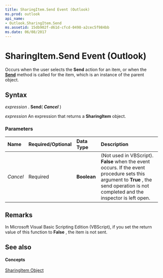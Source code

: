 ```yaml
---
title: SharingItem.Send Event (Outlook)
ms.prod: outlook
api_name:
- Outlook.SharingItem.Send
ms.assetid: 15db902f-d61d-cfcd-0498-a2cec5f984bb
ms.date: 06/08/2017
---
```



# SharingItem.Send Event (Outlook)

Occurs when the user selects the  **Send** action for an item, or when the **[Send](Outlook.SharingItem.Send(method).md)** method is called for the item, which is an instance of the parent object.


## Syntax

 _expression_ . **Send**( **_Cancel_** )

 _expression_ An expression that returns a **SharingItem** object.


### Parameters



|**Name**|**Required/Optional**|**Data Type**|**Description**|
|:-----|:-----|:-----|:-----|
| _Cancel_|Required| **Boolean**|(Not used in VBScript).  **False** when the event occurs. If the event procedure sets this argument to **True** , the send operation is not completed and the inspector is left open.|

## Remarks

In Microsoft Visual Basic Scripting Edition (VBScript), if you set the return value of this function to  **False** , the item is not sent.


## See also


#### Concepts


[SharingItem Object](Outlook.SharingItem.md)

